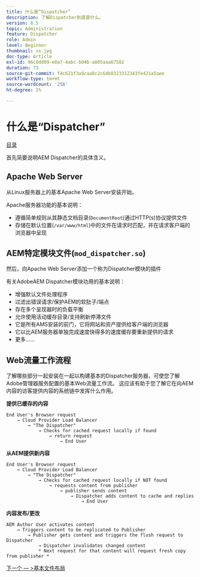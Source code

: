 ```yaml
---
title: 什么是“Dispatcher”
description: 了解Dispatcher到底是什么。
version: 6.5
topic: Administration
feature: Dispatcher
role: Admin
level: Beginner
thumbnail: xx.jpg
doc-type: Article
exl-id: 96c8dd09-e0a7-4abc-b04b-a805aaa67502
duration: 73
source-git-commit: f4c621f3a9caa8c2c64b8323312343fe421a5aee
workflow-type: tm+mt
source-wordcount: '256'
ht-degree: 2%

---
```


# 什么是“Dispatcher”

[目录](./overview.md)

首先简要说明AEM Dispatcher的具体含义。

## Apache Web Server

从Linux服务器上的基本Apache Web Server安装开始。

Apache服务器功能的基本说明：

- 遵循简单规则从其静态文档目录(`DocumentRoot`)通过HTTP(s)协议提供文件
- 存储在默认位置(`/var/www/html`)中的文件在请求时匹配，并在请求客户端的浏览器中呈现




## AEM特定模块文件(`mod_dispatcher.so`)

然后，向Apache Web Server添加一个称为Dispatcher模块的插件

有关AdobeAEM Dispatcher模块功用的基本说明：

- 增强默认文件处理程序
- 过滤出错误请求/保护AEM的软肚子/端点
- 存在多个呈现器时的负载平衡
- 允许使用活动缓存目录/支持刷新停滞文件
- 它是所有AMS安装的前门，它将网站和资产提供给客户端的浏览器
- 它以比AEM服务器单独完成速度快得多的速度缓存要重新提供的请求
- 更多……

## Web流量工作流程

了解哪些部分一起安装在一起以构建基本的Dispatcher服务器，可使您了解Adobe管理器服务配置的基本Web流量工作流。
这应该有助于您了解它在向AEM内容的访客提供内容的系统链中发挥什么作用。

<b>提供已缓存的内容</b>

```
End User's Browser request 
    → Cloud Provider Load Balancer 
        → "The Dispatcher" 
            → Checks for cached request locally if found 
                → return request 
                    → End User
```

<b>从AEM提供新内容</b>

```
End User's Browser request 
    → Cloud Provider Load Balancer 
        → "The Dispatcher" 
            → Checks for cached request locally if NOT found 
                → requests content from publisher 
                    → publisher sends content 
                        → Dispatcher adds content to cache and replies 
                            → End User
```

<b>内容发布/更改</b>

```
AEM Author User activates content 
    → Triggers content to be replicated to Publisher 
        → Publisher gets content and triggers the flush request to Dispatcher 
            → Dispatcher invalidates changed content 
            * Next request for that content will request fresh copy from publisher *
```

[下一个 — >基本文件布局](./basic-file-layout.md)
